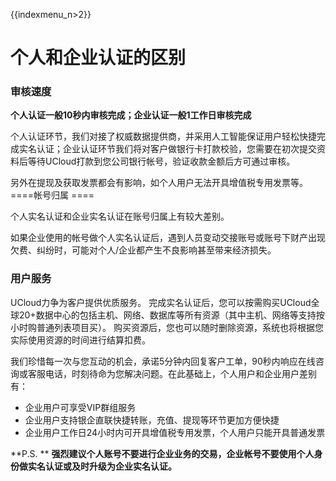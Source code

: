{{indexmenu_n>2}}

# 个人和企业认证的区别

### 审核速度

**个人认证一般10秒内审核完成；企业认证一般1工作日审核完成**

个人认证环节，我们对接了权威数据提供商，并采用人工智能保证用户轻松快捷完成实名认证；企业认证环节我们将对客户做银行卡打款校验，您需要在初次提交资料后等待UCloud打款到您公司银行帐号，验证收款金额后方可通过审核。

另外在提现及获取发票都会有影响，如个人用户无法开具增值税专用发票等。====帐号归属 ====

个人实名认证和企业实名认证在账号归属上有较大差别。

如果企业使用的帐号做个人实名认证后，遇到人员变动交接账号或账号下财产出现欠费、纠纷时，可能对个人/企业都产生不良影响甚至带来经济损失。

### 用户服务

UCloud力争为客户提供优质服务。
完成实名认证后，您可以按需购买UCloud全球20+数据中心的包括主机、网络、数据库等所有资源（其中主机、网络等支持按小时购普通列表项目买）。
购买资源后，您也可以随时删除资源，系统也将根据您实际使用资源的时间进行结算扣费。

我们珍惜每一次与您互动的机会，承诺5分钟内回复客户工单，90秒内响应在线咨询或客服电话，时刻待命为您解决问题。在此基础上，个人用户和企业用户差别有：

  - 企业用户可享受VIP群组服务
  - 企业用户支持银企直联快捷转账，充值、提现等环节更加方便快捷
  - 企业用户工作日24小时内可开具增值税专用发票，个人用户只能开具普通发票

\*\*P.S. \*\* **强烈建议个人账号不要进行企业业务的交易，企业帐号不要使用个人身份做实名认证或及时升级为企业实名认证。**
